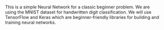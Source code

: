 This is a simple Neural Network for a classic beginner problem. 
We are using the MNIST dataset for handwritten digit classification. We will use TensorFlow and Keras which are beginner-friendly libraries for building and training neural networks. 
